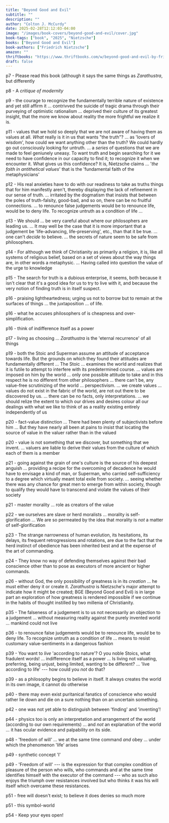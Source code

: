 ```yaml
---
title: "Beyond Good and Evil"
subtitle: ""
description: ""
author: "Colton J. McCurdy"
date: 2025-02-28T12:12:03-04:00
image: "/images/book-covers/beyond-good-and-evil/cover.jpg"
book-tags: ["book", "2025", "Nietzsche"]
books: ["Beyond Good and Evil"]
book-authors: ["Friedrich Nietzsche"]
amazon: ""
thriftbooks: "https://www.thriftbooks.com/w/beyond-good-and-evil-by-friedrich-nietzsche/246678/all-editions/"
draft: false
---
```


p7 - Please read this book (although it says the same things as _Zarathustra_, but differently

p8  - A _critique of modernity_

p9 - the courage to recognize the fundamentally terrible nature of existence and yet still affirm it ... contrivved the suicide of tragic drama through their
purveying of optimistic rationalism ... deprived their culture of its greatest insight, that the more we know about reality the more frightful we realize it is.

p11 - values that we hold so deeply that we are not aware of having them as values at all. _What_ really is it in us that wants "the truth"? ... as 'lovers of wisdom', how could we want anything other than the truth? We could hardly go out consciously
looking for untruth. ... a _series_ of questions that we are made to feel geniunely uneasy. To want truth and begin searching for it we need to have
confidence in our capacity to find it; to recognize it when we encounter it. What gives us this confidence? It is, Nietzsche claims ... '_the faith in antithetical values_' that is the 'fundamental faith of the metaphysicians'

p12 - His real anxieties have to do with our readiness to take as truths things that for him manifestly aren't, thereby displaying the lack of refinement in our sense of truth. ... irritated by the dogmatism
that insists that between the poles of truth-falsity, good-bad, and so on, there can be no fruitful connections. ... to renounce false judgements would be
to renounce life, would be to deny life. To recognize untruth as a condition of life ...

p13 - We should ... be very careful about where our philosophers are leading us. ... It may well be the case that it is more important that a judgement be 'life-advancing, life-preserving', etc.,
than that it be true. ... one can't _decide_ to believe. ... the secrets of nature seem to be safe from philosophers.

p14 - For although we think of Christianity as primarily a religion, it is, like all systems of religious belief, based on a set of views about the way things
are, in other words a metaphysic. ... Having called into question the value of the urge to knowledge

p15 - The search for truth is a dubious enterprise, it seems, both because it isn't clear that it's a good idea for us to try to live with it, and because the very notion of finding truth is in itself suspect.

p16 - praising lightheartedness; urging us not to borrow but to remain at the surfaces of things ... the juxtaposition ... of life.

p16 - what he accuses philosophers of is cheapness and over-simplification.

p16 - think of indifference itself as a power

p17 - living as choosing ... _Zarathustra_ is the 'eternal recurrence' of all things

p19 - both the Stoic and Superman assume an attitude of acceptance towards life. But the grounds on which they found their attitudes are fundamentally different ... The Stoic ... examines the world and realizes that it is futile to attempt to interfere with its predetermined
course. ... values are imposed on him by the world ... only one possible attitude to take and in this respect he is no different from other philosophers ... there can't be, any value-free scrutinizing of the world ... perspectivism. ... we create values ... values do not exist in the fabric of the world, are not out there to be discovered by us. ... there can be no facts,
only interpretations. ... we should relize the extent to which our drives and desires colour all our dealings with what we like to think of as a reality existing entirely independently of us

p20 - fact-value distinction  ... There had been plenty of subjectivists before him ... But they have nearly all been at pains to insist that locating the source of value in the valuer rather than in the valued

p20 - value is not something that we discover, but something that we invent. ... valuers are liable to derive their values from the culture of which each of them is a member

p21 - going against the grain of one's culture is the source of his deepest anguish ... providing a recipe for the overcoming of decadence he would have to envisage a kind of man, or Superman, who carried self-sufficiency to
a degree which virtually meant total exile from society. ... seeing whether there was any chance for great men to emerge from within society, though to qualify they would have to transcend and violate the values of their society

p21 - master morality ... role as creators of the value

p22 - we ourselves are slave or herd moralists ... morality is self-glorification ... We are so permeated by the idea that morality is _not_ a matter of self-glorification

p23 - The strange narrowness of human evolution, its hesitations, its delays, its frequent retrogressions and rotations, are due to the fact that the herd instinct of obedience has been inherited best and at the expense of the art of commanding.

p24 - They know no way of defending themselves against their bad conscience other than to pose as executors of more ancient or higher commands.

p26 - without God, the only possibility of greatness is in its _creation_ ... he must either deny it or create it. _Zarathustra_ is Nietzsche's major attempt to indicate how it might be created; BGE (Beyond Good and Evil)
is in large part an exploration of how greatness is rendered impossible if we continue in the habits of thought instilled by two millenia of Christianity.

p35 - The falseness of a judgement is to us not necessarily an objection to a judgement ... without measuring reality against the purely invented world ... mankind could not live

p36 - to renounce false judgements would be to renounce life, would be to deny life. To recognize untruth as a condition of life ... means to resist customary value-sentiments in a dangerous fashion

p39 - You want to _live_ 'according to nature'? O you noble Stoics, what fradulent words! ... indifference itself as a power ... Is living not valuating, preferring, being unjust, being limited, wanting to be different? ... 'live according to life' --- how could you _not_ do that?

p39 - as a philosophy begins to believe in itself. It always creates the world in its own image, it cannot do otherwise

p40 - there may even exist puritanical fanatics of conscience who would rather lie down and die on a sure nothing than on an uncertain something.

p42 - one was not yet able to distinguish between 'finding' and 'inventing'!

p44 - physics too is only an interpretation and arrangement of the world (according to our own requirements) ... and _not_ an explanation of the world ... it has ocular evidence and palpability on its side.

p48 - 'freedom of will' ... we at the same time command _and_ obey ... under which the phenomenon 'life' arises

p49 - synthetic concept 'I'

p49 - 'Freedom of will' --- is the expression for that complex condition of pleasure of the person who wills, who commands and at the same time identifies himself with the executor of the command --- who as such also enjoys
the triumph over resistances involved but who thinks it was his will itself which overcame these resistances.

p51 - free will doesn't exist; to believe it does denies so much more

p51 - this symbol-world

p54 - Keep your eyes open!
